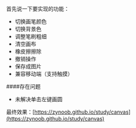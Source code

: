 首先说一下要实现的功能：
- 切换画笔颜色
- 切换背景色
- 调整笔刷粗细
- 清空画布
- 橡皮擦擦除
- 撤销操作
- 保存成图片
- 兼容移动端（支持触摸）

####存在问题
- 未解决单击左键画圆

最终效果：[https://zynoob.github.io/study/canvas](https://zynoob.github.io/study/canvas)

